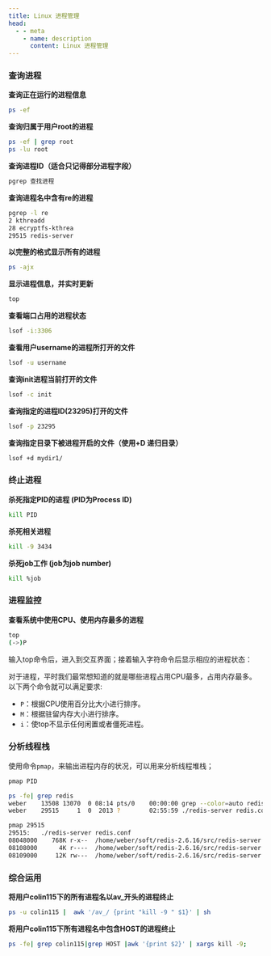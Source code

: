 ```yaml
---
title: Linux 进程管理
head:
  - - meta
    - name: description
      content: Linux 进程管理
---
```


### 查询进程

**查询正在运行的进程信息**

```sh
ps -ef
```

**查询归属于用户root的进程**

```sh
ps -ef | grep root
ps -lu root
```

**查询进程ID（适合只记得部分进程字段）**

```sh
pgrep 查找进程
```

**查询进程名中含有re的进程**

```sh
pgrep -l re
2 kthreadd
28 ecryptfs-kthrea
29515 redis-server
```

**以完整的格式显示所有的进程**

```sh
ps -ajx
```

**显示进程信息，并实时更新**

```sh
top
```

**查看端口占用的进程状态**

```sh
lsof -i:3306
```

**查看用户username的进程所打开的文件**

```sh
lsof -u username
```

**查询init进程当前打开的文件**

```sh
lsof -c init
```

**查询指定的进程ID(23295)打开的文件**

```sh
lsof -p 23295
```

**查询指定目录下被进程开启的文件（使用+D 递归目录）**

```sh
lsof +d mydir1/
```

### 终止进程

**杀死指定PID的进程 (PID为Process ID)**

```sh
kill PID
```

**杀死相关进程**

```sh
kill -9 3434
```

**杀死job工作 (job为job number)**

```sh
kill %job
```

### 进程监控

**查看系统中使用CPU、使用内存最多的进程**

```sh
top
(->)P
```

输入top命令后，进入到交互界面；接着输入字符命令后显示相应的进程状态：

对于进程，平时我们最常想知道的就是哪些进程占用CPU最多，占用内存最多。以下两个命令就可以满足要求:

- `P`：根据CPU使用百分比大小进行排序。
- `M`：根据驻留内存大小进行排序。
- `i`：使top不显示任何闲置或者僵死进程。

### 分析线程栈

使用命令`pmap`，来输出进程内存的状况，可以用来分析线程堆栈；

```sh
pmap PID

ps -fe| grep redis
weber    13508 13070  0 08:14 pts/0    00:00:00 grep --color=auto redis
weber    29515     1  0  2013 ?        02:55:59 ./redis-server redis.conf

pmap 29515
29515:   ./redis-server redis.conf
08048000    768K r-x--  /home/weber/soft/redis-2.6.16/src/redis-server
08108000      4K r----  /home/weber/soft/redis-2.6.16/src/redis-server
08109000     12K rw---  /home/weber/soft/redis-2.6.16/src/redis-server
```

### 综合运用

**将用户colin115下的所有进程名以av\_开头的进程终止**

```sh
ps -u colin115 |  awk '/av_/ {print "kill -9 " $1}' | sh
```

**将用户colin115下所有进程名中包含HOST的进程终止**

```sh
ps -fe| grep colin115|grep HOST |awk '{print $2}' | xargs kill -9;
```
